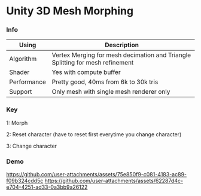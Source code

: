 # Unity 3D Mesh Morphing 

### Info

| Using  | Description |
| ------ | ----------- |
| Algorithm   | Vertex Merging for mesh decimation and Triangle Splitting for mesh refinement |
| Shader | Yes with compute buffer |
| Performance    | Pretty good, 40ms from 6k to 30k tris |
| Support | Only mesh with single mesh renderer only|

### Key

1: Morph

2: Reset character (have to reset first everytime you change character)

3: Change character

### Demo
https://github.com/user-attachments/assets/75e850f9-c081-4183-ac89-f09b324cdd5c
https://github.com/user-attachments/assets/62287d4c-e704-4251-ad33-0a3bb9a26122

